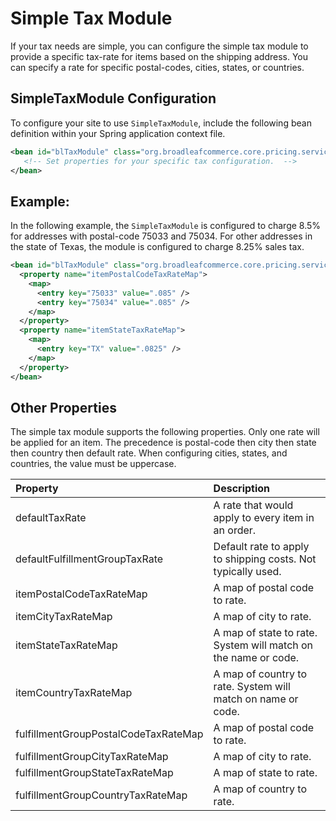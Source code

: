 # Simple Tax Module
If your tax needs are simple, you can configure the simple tax module to provide a specific tax-rate for items based on the shipping address.    You can specify a rate for specific postal-codes, cities, states, or countries.

## SimpleTaxModule Configuration
To configure your site to use `SimpleTaxModule`, include the following bean definition within your Spring application context file.   

```xml
<bean id="blTaxModule" class="org.broadleafcommerce.core.pricing.service.module.SimpleTaxModule">
   <!-- Set properties for your specific tax configuration.  -->
</bean>
```

## Example:
In the following  example, the `SimpleTaxModule` is configured to charge 8.5% for addresses with postal-code 75033 and 75034.   For other addresses in the state of Texas, the module is configured to charge 8.25% sales tax.
```xml
<bean id="blTaxModule" class="org.broadleafcommerce.core.pricing.service.module.SimpleTaxModule">
  <property name="itemPostalCodeTaxRateMap">
    <map>
      <entry key="75033" value=".085" />
      <entry key="75034" value=".085" />
    </map>
  </property>
  <property name="itemStateTaxRateMap">
    <map>
      <entry key="TX" value=".0825" />  
    </map>
  </property>
</bean>
```

## Other Properties
The simple tax module supports the following properties.    Only one rate will be applied for an item.   The precedence is postal-code then city then state then country then default rate.   When configuring cities, states, and countries, the value must be uppercase.

|Property                              |Description                                                  | 
|:-------------------------------------|:------------------------------------------------------------|
|defaultTaxRate                        |A rate that would apply to every item in an order.           |
|defaultFulfillmentGroupTaxRate        |Default rate to apply to shipping costs.  Not typically used.|
|itemPostalCodeTaxRateMap              |A map of postal code to rate.                                |
|itemCityTaxRateMap                    |A map of city to rate.                                       |
|itemStateTaxRateMap                   |A map of state to rate.  System will match on the name or code.|
|itemCountryTaxRateMap                 |A map of country to rate.  System will match on name or code.|
|fulfillmentGroupPostalCodeTaxRateMap  |A map of postal code to rate.|
|fulfillmentGroupCityTaxRateMap        |A map of city to rate.|
|fulfillmentGroupStateTaxRateMap       |A map of state to rate.|
|fulfillmentGroupCountryTaxRateMap     |A map of country to rate.|
